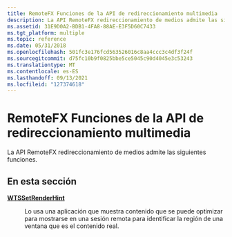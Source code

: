 ```yaml
---
title: RemoteFX Funciones de la API de redireccionamiento multimedia
description: La API RemoteFX redireccionamiento de medios admite las siguientes funciones.
ms.assetid: 31E9D0A2-BDB1-4FA8-88AE-E3F5D60C7433
ms.tgt_platform: multiple
ms.topic: reference
ms.date: 05/31/2018
ms.openlocfilehash: 501fc3e176fcd563526016c8aa4ccc3c4df3f24f
ms.sourcegitcommit: d75fc10b9f0825bbe5ce5045c90d4045e3c53243
ms.translationtype: MT
ms.contentlocale: es-ES
ms.lasthandoff: 09/13/2021
ms.locfileid: "127374618"
---
```

# <a name="remotefx-media-redirection-api-functions"></a>RemoteFX Funciones de la API de redireccionamiento multimedia

La API RemoteFX redireccionamiento de medios admite las siguientes funciones.

## <a name="in-this-section"></a>En esta sección

<dl> <dt>

[**WTSSetRenderHint**](/windows/desktop/api/WtsHintApi/nf-wtshintapi-wtssetrenderhint)
</dt> <dd>

Lo usa una aplicación que muestra contenido que se puede optimizar para mostrarse en una sesión remota para identificar la región de una ventana que es el contenido real.

</dd> </dl>

 

 




